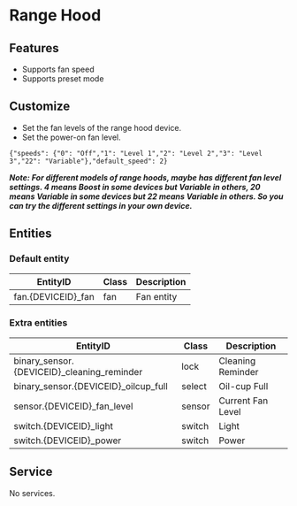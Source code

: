 # Range Hood
## Features
- Supports fan speed
- Supports preset mode

## Customize

- Set the fan levels of the range hood device.
- Set the power-on fan level.

```
{"speeds": {"0": "Off","1": "Level 1","2": "Level 2","3": "Level 3","22": "Variable"},"default_speed": 2}
```

***Note: For different models of range hoods, maybe has different fan level settings. 4 means Boost in some devices but Variable in others, 20 means Variable in some devices but 22 means Variable in others. So you can try the different settings in your own device.***

## Entities
### Default entity
EntityID | Class | Description
--- | --- | ---
fan.{DEVICEID}_fan | fan | Fan entity

### Extra entities

EntityID | Class | Description
--- | --- | ---
binary_sensor.{DEVICEID}_cleaning_reminder | lock | Cleaning Reminder
binary_sensor.{DEVICEID}_oilcup_full | select | Oil-cup Full
sensor.{DEVICEID}_fan_level | sensor | Current Fan Level
switch.{DEVICEID}_light | switch | Light
switch.{DEVICEID}_power | switch | Power


## Service
No services.